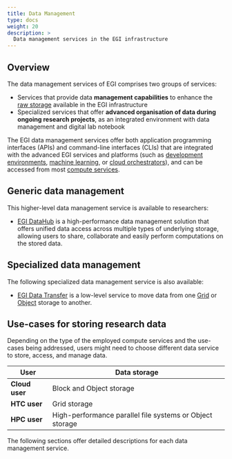 ```yaml
---
title: Data Management
type: docs
weight: 20
description: >
  Data management services in the EGI infrastructure
---
```


## Overview

The data management services of EGI comprises two groups of services:

- Services that provide data **management capabilities** to enhance the
  [raw storage](../storage) available in the EGI infrastructure
- Specialized services that offer **advanced organisation of data during
  ongoing research projects**, as an integrated environment with
  data management and digital lab notebook
  
The EGI data management services offer both application programming
interfaces (APIs) and command-line interfaces (CLIs) that are integrated
with the advanced EGI services and platforms
(such as [development environments](../../dev-env),
[machine learning](../../machine-learning), or
[cloud orchestrators](../../compute/orchestration)),
and can be accessed from most [compute services](../../compute).

## Generic data management

This higher-level data management service is available to researchers:

- [EGI DataHub](datahub) is a high-performance data management solution that
  offers unified data access across multiple types of underlying storage, allowing
  users to share, collaborate and easily perform computations on the stored data.

## Specialized data management

The following specialized data management service is also available:

- [EGI Data Transfer](data-transfer) is a low-level service to move data from
  one [Grid](../storage/grid-storage) or [Object](../storage/object-storage) storage
  to another.

## Use-cases for storing research data

Depending on the type of the employed compute services and the use-cases being addressed,
users might need to choose different data service to store, access, and manage data.

| User           | Data storage                                             |
| -------------- | -------------------------------------------------------- |
| **Cloud user** | Block and Object storage                                 |
| **HTC user**   | Grid storage                                             |
| **HPC user**   | High-performance parallel file systems or Object storage |

The following sections offer detailed descriptions for each data management service.
